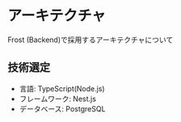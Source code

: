 # アーキテクチャ
Frost (Backend)で採用するアーキテクチャについて

## 技術選定
- 言語: TypeScript(Node.js)
- フレームワーク: Nest.js
- データベース: PostgreSQL

